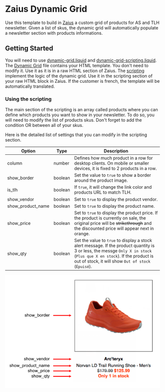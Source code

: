 # Zaius Dynamic Grid

Use this template to build in [Zaius](https://app.zaius.com/) a custom grid of products for AS and TLH newsletter. Given a list of skus, the dynamic grid will automatically populate a newsletter section with products informations. 

## Getting Started

You will need to use [dynamic-grid.liquid](dynamic-grid.liquid) and [dynamic-grid-scripting.liquid](dynamic-grid-scripting.liquid). The [Dynamic Grid](dynamic-grid.liquid) file contains your HTML template. You don't need to modify it. Use it as it is in a raw HTML section of Zaius. The [scripting](dynamic-grid-scripting.liquid) implement the logic of the dynamic grid. Use it in the scripting section of your raw HTML block in Zaius. If the customer is french, the template will be automatically translated.

### Using the scripting

The main section of the scripting is an array called products where you can define which products you want to show in your newsletter. To do so, you will need to modify the list of products skus. Don't forget to add the condition OR between all of your skus. 

Here is the detailed list of settings that you can modify in the scripting section.
 
Option | Type | Description
------ | ---- | -----------
column | number | Defines how much product in a row for desktop clients. On mobile or smaller devices, it is fixed to 2 products in a row.
show_border | boolean | Set the value to `true` to show a border around the product image.
is_tlh | boolean | If `true`, it will change the link color and products URL to match TLH.
show_vendor | boolean | Set to `true` to display the product vendor.
show_product_name | boolean | Set to `true` to display the product name.
show_price | boolean | Set to `true` to display the product price. If the product is currently on sale, the original price will be ~~strikethrough~~  and the discounted price will appear next in orange.
show_qty | boolean | Set the value to `true` to display a stock alert message. If the product quantity is 3 or less, the messge `Only X in stock` (`Plus que X en stock`). If the product is out of stock, it will show `Out of stock` (`Épuisé`).   

![Dynamic grid example](dynamic-grid-example.png)
